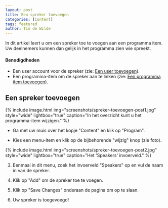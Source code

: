 ```yaml
---
layout: post
title: Een spreker toevoegen
categories: [Content]
tags: featured
author: Tim de Wilde
---
```


In dit artikel leert u om een spreker toe te voegen aan een programma item. Uw deelnemers kunnen dan gelijk in het programma zien wie spreekt.

#### Benodigdheden

- Een user account voor de spreker (zie: [Een user toevoegen](/post102/)).
- Een programma-item om de spreker aan te linken (zie: [Een programma item toevoegen](/post101/)).



## Een spreker toevoegen

{% include image.html img="screenshots/spreker-toevoegen-post1.jpg" style="wide" lightbox="true" caption="In het overzicht kunt u het programma-item wijzigen." %}

- Ga met uw muis over het kopje "Content" en klik op "Program".

- Kies een menu-item en klik op de bijbehorende "wijzig" knop (zie foto).

{% include image.html img="screenshots/spreker-toevoegen-post2.jpg" style="wide" lightbox="true" caption="Het 'Speakers' invoerveld." %}

3. Eenmaal in dit menu, zoek het invoerveld "Speakers" op en vul de naam in van de spreker.

4. Klik op "Add" om de spreker toe te voegen.

5. Klik op "Save Changes" onderaan de pagina om op te slaan.

6. Uw spreker is toegevoegd!